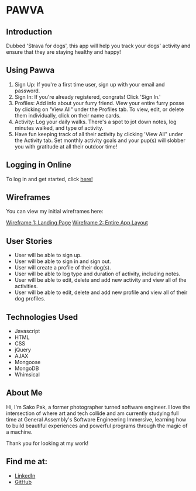 # PAWVA


## Introduction

Dubbed 'Strava for dogs', this app will help you track your dogs' activity and ensure that they are staying healthy and happy! 

## Using Pawva

1. Sign Up: If you're a first time user, sign up with your email and password.
2. Sign In: If you're already registered, congrats! Click 'Sign In.'
3. Profiles: Add info about your furry friend. View your entire furry posse by clicking on 'View All" under the Profiles tab. To view, edit, or delete them individually, click on their name cards.
4. Activity: Log your daily walks. There's a spot to jot down notes, log minutes walked, and type of activity.
5. Have fun keeping track of all their activity by clicking 'View All" under the Activity tab. Set monthly activity goals and your pup(s) will slobber you with gratitude at all their outdoor time!


## Logging in Online
 To log in and get started, click <a href="https://sakopak.github.io/Project-2-Sako/" target="_blank">here!</a>  



## Wireframes

You can view my initial wireframes here:

<a href="https://imgur.com/dCSsY3X" target="_blank">Wireframe 1: Landing Page</a>
<a href="https://imgur.com/72VY86x" target="_blank">Wireframe 2: Entire App Layout</a>



## User Stories    

- User will be able to sign up.
- User will be able to sign in and sign out.
- User will create a profile of their dog(s).
- User will be able to log type and duration of activity, including notes.
- User will be able to edit, delete and add new activity and view all of the activities.
- User will be able to edit, delete and add new profile and view all of their dog profiles.
  

## Technologies Used

- Javascript
- HTML
- CSS
- jQuery
- AJAX
- Mongoose
- MongoDB
- Whimsical
  
  

## About Me

Hi, I'm Sako Pak, a former photographer turned software engineer.
I love the intersection of where art and tech collide and am currently studying full time at General Assembly's Software Engineering Immersive, learning how to build beautiful experiences and powerful programs through the magic of a machine.

Thank you for looking at my work!  


## Find me at:
- <a href="https://www.linkedin.com/in/sako-pak/" target="_blank">LinkedIn</a>
- <a href="https://github.com/SakoPak" target="_blank">GitHub</a>



